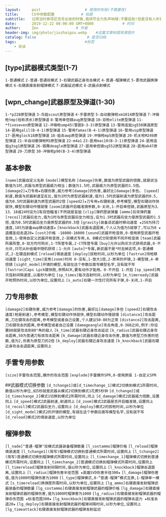 ```yaml
---
layout:     post                    # 使用的布局(不需要改)
title:      CS中参数配置            # 标题
subtitle:   记得当时泰坦尼克号出发的时候,我拼尽全力失声呐喊:不要启航!但是没有人听我的,还骂我,最后我被电影院的保安架了出去。 #副标题
date:       2019-12-22 00:00:00 GMT+0800             # 时间
author:     Zen                 # 作者
header-img: img/photo/jiuzhaigou.webp    #这篇文章标题背景图片
catalog: False                       # 是否归档
tags:                               #标签
    - 杂谈
---
```


## [type]武器模式类型(1-7)
`1-普通模式`
`2-普通-普通双模式`
`3-右键武器近身攻击模式`
`4-普通-榴弹模式`
`5-更改武器换弹模式`
`6-右键直接发射榴弹模式`
`7-武器延迟模式`
`8-武器点射模式`

## [wpn_change]武器原型及弹道(1-30)
`1-*p228原型弹道`
`3-鸟狙scout原型弹道`
`4-手雷原型`
`5-自动散弹枪xm1014原型弹道`
`7-冲锋枪tmp(俗称渍水)原型弹道`
`8-警用单倍镜aug原型弹道`
`10-双枪elite原型弹道`
`11-*fiveseven原型弹道`
`12-冲锋枪ump45(警匪B-3-3)原型弹道`
`13-警用连狙sg550弹道原型`
`14-匪用galil(B-4-1)原型弹道`
`15-警用famas(B-4-1)原型弹道`
`16-警用usp原型弹道`
`17-匪用glock18原型弹道`
`18-狙击awp原型弹道`
`19-冲锋枪mp5原型弹道`
`20-机关枪M249原型弹道`
`21-半自动散弹枪M3原型弹道`
`22-m4a1`
`23-匪用mac10(B-3-1)原型弹道`
`24-匪用连狙g3sg1原型弹道`
`26-银鹰deagle原型弹道`
`27-匪用单倍镜sg552原型弹道`
`28-匪用ak47原型弹道`
`29-刀原型`
`30-冲锋枪p90(B-3-4)原型弹道`

## 基本参数
`[name]武器自定义名称`
`[model]模型名称`
`[damage]伤害,数值为原型武器的倍数,就是说当数值为1时,武器与原型武器威力相当；数值为1.5时,武器威力为原型武器的1.5倍。`
`[damage2]★刀专用★右键伤害,威力参考[damage]的伤害,最好比[damage]多些。`
`[speed]射速,数值与武器射速呈反比,值为1时为原型武器射速,值为1.5时武器射速为原型武器的0.5,值为0.5时武器射速为原型武器的2倍`
`[speed2]★刀专用★右键射速,参考模型,模型右键动作快就快,模型右键动作慢就慢`
`[zoom]武器开启瞄准镜参数,0-关闭,1-开启单倍镜,武器原型为3、13、18或24时设为1有双倍瞄准(不然就是盲狙`
`[clip]弹药匣装弹量`
`[ammo]后背弹药量`
`[recoil]武器后坐力,值为1时与原型武器后坐力相当,设为1.5时武器后坐力是原型武器的1.5倍,值为0.5时武器后坐力是原型武器的0.5倍`
`[gravity]装备该武器时移动速度 ★250为持刀速度,185为装备awp移动速度★`
`[knockback]武器击退距离,个人认为值为5就够了,可以为0 ★退魔圣焰击退20★`
`[cost]价格 -16000-16000`
`[sound]武器开枪音效,0-使用原型武器开枪音效,1-使用自定义武器开枪音效,2-双模式专用,A、B模式分别使用不同开枪音效`
`[team]武器所属阵营,0-双方均可购买,1-T阵营专属,2-CT阵营专属`
`[buy]允许以购买方式获得武器,0-不允许,只可从补给箱中随机获得；1-允许`
`[auto]*专属,新武器不是*时去掉这项,0-普通模式,2-左键连射模式`
`[reload]填装速度`
`[deploy]拔枪时间,以秒为单位`
`[fastrun]持枪移动速度`
`[sight_time]变焦(zoom)时间 0-没有,1-放大1倍,2-原来的开镜,3-模型镜,4-单倍镜`
`[sight_model]开镜的模型,有就在这个参数后面写模型名字,没有就不写`
`[fastrun]Caps Lpck键快跑,参照ACR,要有动作才能用。0-不开启 1-开启`
`[sp_speed]两次连射间隔速度,以毫秒为单位`
`[sp_times]每次连射时间,以秒为单位`
`[m_timeready]武器开枪预热时间,以秒为单位,设置同上`
`[s_auto]右键一次性打完所有子弹,0-关闭,1-开启`

## 刀专用参数
`[damage2]右键伤害,威力参考[damage]的伤害,最好比[damage]多些`
`[speed2]右键攻击速度(枪是射速),参考模型,模型右键动作快就快,模型右键动作慢就慢`
`[distance1]攻击距离,刀左键攻击的距离,参考模型或者自己设置,个人建议50-80为正常`
`[distance2]攻击距离,刀右键攻击的距离,参考模型或者自己设置`
`[damageangle]攻击角度,0-360之间,例子:你设置80就是攻击到80°角的敌人`
`[k_time]武器右键近身攻击延迟`
`[k_radius]武器右键近身攻击距离,50为普通刀有效攻击距离`
`[k_damage]武器右键近身攻击伤害,数值为原型刀伤害的倍数,值为2,伤害为原型刀的2倍`
`[k_deploy]武器右键近身攻击速度`
`[k_knockback]武器右键近身攻击击退距离,设置同上`

## 手雷专用参数
`[size]手雷攻击范围,爆炸的攻击范围`
`[explode]手雷爆炸SPR,0-使用原版 1-自定义SPR`

##武器模式切换参数
`[d_tchange1]或[d_timechange_1]模式2切换到模式1所需时间,数值以秒为单位,如5秒就是武器从模式2切换到模式1花费5秒钟`
`[d_tchange2]或[d_timechange_2]模式1切换到模式2所需时间,同上`
`[d_damage]模式2武器威力倍数,设置同上`
`[d_speed]模式2武器射速,射速同上`
`[d_zoom]模式2武器是否开启瞄准镜,设置同上`
`[d_recoil]模式2武器后坐力,设置同上`
`[d_deploy]模式2的拔枪时间,以秒为单位`
`[d_sight_model]模式2的开镜的模型,有就在这个参数后面写模型名字,没有就不写`
`[d_reload]模式2的填装速度,以秒为单位`

## 榴弹参数
`[l_nade]"普通-榴弹"双模式武器装备榴弹数量`
`[l_costammo]榴弹价格`
`[l_reload]榴弹填装速度`
`[l_tchange1](简写)榴弹模式切换到普通模式所需时间,设置同上`
`[l_tchange2](简写)普通模式切换到榴弹模式所需时间,设置同上`
`[l_timechange_1]榴弹模式切换到普通模式所需时间,设置同上`
`[l_timechange_2]普通模式切换到榴弹模式所需时间,设置同上`
`[l_timereload]榴弹发射间隔时间,值以秒为单位,设置同上`
`[l_knockback]榴弹击退距离,设置同上`
`[l_radius]榴弹伤害半径范围 ★英雄SVD伤害半径300★`
`[l_damage]榴弹伤害值,值为1000时榴弹伤害为1000`
`[l_type]榴弹模式,0-“普通-榴弹”模式互换,1-榴弹单一模式`
`[s_timereload]换弹匣所需时间,以秒为单位,设置同上`
`[lg_ammo]右键直接发射榴弹武器装备的榴弹数量`
`[lg_costammo]右键直接发射榴弹武器的榴弹价格`
`[lg_damage]右键直接发射榴弹武器的榴弹伤害,值为1000时榴弹害为1000`
`[lg_radius]右键直接发射榴弹武器的榴弹杀伤范围 ★标准范围300★`
`[lg_knockback]右键直接发射榴弹武器的榴弹击退力 ★标准击退20★`
`[lg_deploy]右键直接发射榴弹武器的榴弹间隔时间,以秒为单位,设置同上`
`[lg_timeattack]右键直接发射榴弹武器的榴弹发射延迟`
